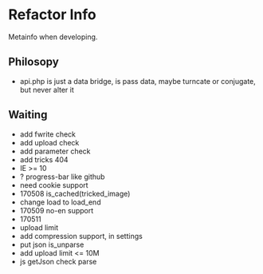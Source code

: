 # Refactor Info
Metainfo when developing.

## Philosopy
- api.php is just a data bridge, is pass data, maybe turncate or conjugate, but never alter it

## Waiting
- add fwrite check
- add upload check
- add parameter check
- add tricks 404
- IE >= 10
- ? progress-bar like github
- need cookie support
- 170508 is_cached(tricked_image)
- change load to load_end
- 170509 no-en support
- 170511
- upload limit 
- add compression support, in settings
- put json is_unparse
- add upload limit <= 10M
- js getJson check parse


